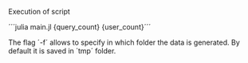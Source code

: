 Execution of script

´´´julia main.jl {query_count} {user_count}´´´

The flag ´-f´ allows to specify in which folder the data is generated. By default it is saved in ´tmp´ folder.